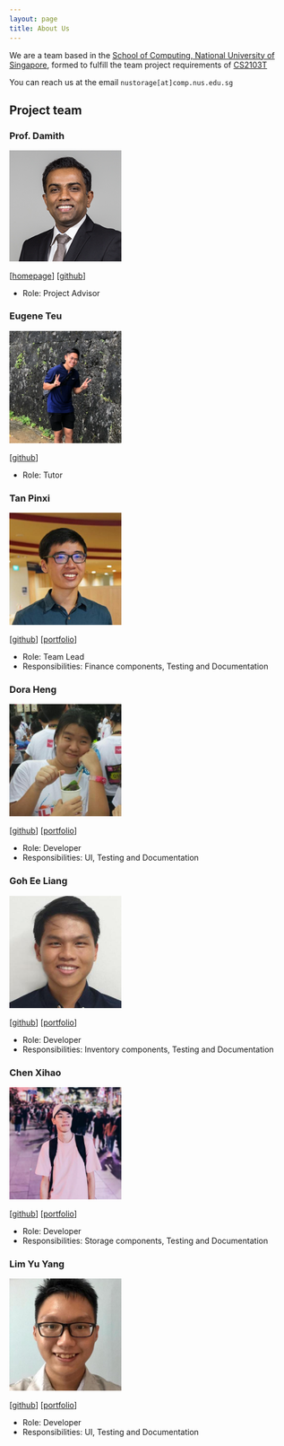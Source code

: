 ```yaml
---
layout: page
title: About Us
---
```


We are a team based in the [School of Computing, National University of Singapore](http://www.comp.nus.edu.sg), formed
to fulfill the team project requirements of [CS2103T](https://nusmods.com/modules/CS2103T/software-engineering)

You can reach us at the email `nustorage[at]comp.nus.edu.sg`

## Project team

### Prof. Damith

<img src="images/AboutUs/damithc.png" width="200px">

[[homepage](http://www.comp.nus.edu.sg/~damithch)]
[[github](https://github.com/damithc)]

* Role: Project Advisor

### Eugene Teu

<img src="images/AboutUs/eugeneteu.png" width="200px">

[[github](https://github.com/EugeneTeu)]

* Role: Tutor


### Tan Pinxi

<img src="images/AboutUs/fizzyagent.png" width="200px">

[[github](http://github.com/FizzyAgent)]
[[portfolio](team/fizzyagent.md)]

* Role: Team Lead
* Responsibilities: Finance components, Testing and Documentation

### Dora Heng

<img src="images/AboutUs/door-oof.png" width="200px">

[[github](https://github.com/Door-oof)]
[[portfolio](team/dora.md)]

* Role: Developer
* Responsibilities: UI, Testing and Documentation

### Goh Ee Liang

<img src="images/AboutUs/elgoh.png" width="200px">

[[github](https://github.com/Elgoh)]
[[portfolio](team/eeliang.md)]

* Role: Developer
* Responsibilities: Inventory components, Testing and Documentation

### Chen Xihao

<img src="images/AboutUs/howtoosee.png" width="200px">

[[github](https://github.com/howtoosee)]
[[portfolio](team/xihao.md)]

* Role: Developer
* Responsibilities: Storage components, Testing and Documentation

### Lim Yu Yang

<img src="images/AboutUs/ironbiscuit.png" width="200px">

[[github](https://github.com/IronBiscuit)]
[[portfolio](team/yuyang.md)]

* Role: Developer
* Responsibilities: UI, Testing and Documentation
